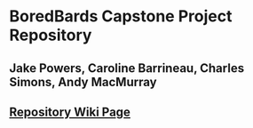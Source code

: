 # BoredBards Capstone Project Repository
## Jake Powers, Caroline Barrineau, Charles Simons, Andy MacMurray
## [Repository Wiki Page](https://github.com/SCCapstone/BoredBards/wiki)
